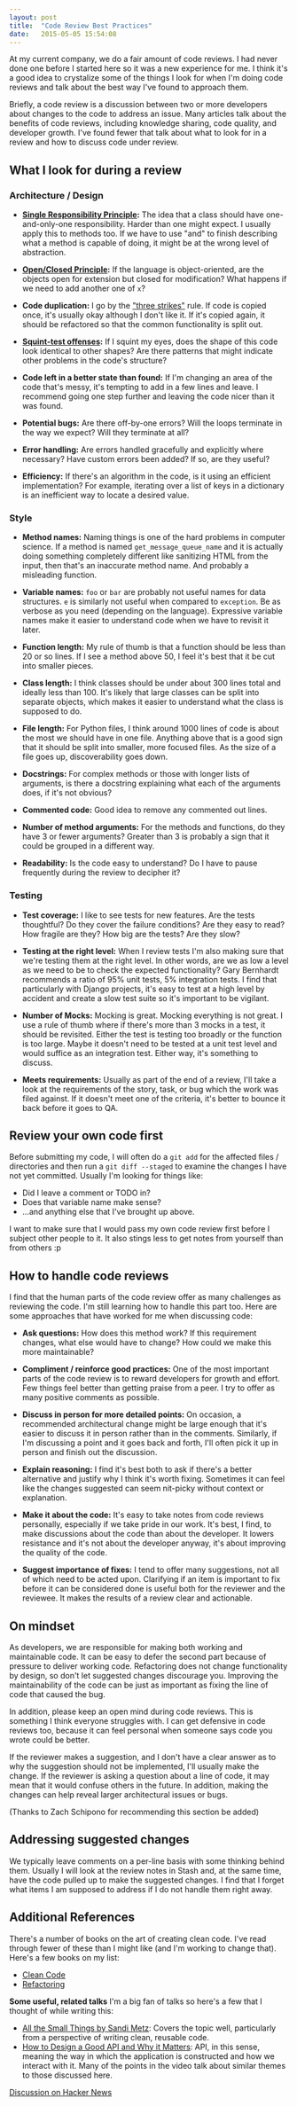 ```yaml
---
layout: post
title:  "Code Review Best Practices"
date:   2015-05-05 15:54:08
---
```


At my current company,
we do a fair amount of code reviews.  I had never done one before
I started here so it was a new experience for me. I think it's a good idea to crystalize some of
the things I look for when I'm doing code reviews and talk about the best way
I've found to approach them.

Briefly, a code review is a discussion between two or more developers
about changes to the code to address an issue. Many articles
talk about the benefits of code reviews, including knowledge sharing, code
quality, and developer growth. I've found fewer that talk about what to look
for in a review and how to discuss code under review.

What I look for during a review
-------------------------------

### Architecture / Design

* **[Single Responsibility Principle](http://en.wikipedia.org/wiki/Single_responsibility_principle):**
The idea that a class should have one-and-only-one responsibility.  Harder than
one might expect. I usually apply this to methods too.  If we have to use "and"
to finish describing what a method is capable of doing, it might be at the wrong
level of abstraction.

* **[Open/Closed Principle](http://en.wikipedia.org/wiki/Open/closed_principle):**
If the language is object-oriented, are the objects open for extension but closed
for modification? What happens if we need to add another one of `x`?

* **Code duplication:**
I go by the ["three strikes"](http://c2.com/cgi/wiki?ThreeStrikesAndYouRefactor)
rule.  If code is copied once, it's usually okay although I don't like it. If
it's copied again, it should be refactored so that the common functionality is
split out.

* **[Squint-test offenses](http://robertheaton.com/2014/06/20/code-review-without-your-eyes/):**
If I squint my eyes, does the shape of this code look identical to other shapes?
Are there patterns that might indicate other problems in the code's structure?

* **Code left in a better state than found:**
If I'm changing an area of the code that's messy, it's tempting to add in a few
lines and leave. I recommend going one step further and leaving the code nicer
than it was found.

* **Potential bugs:**
Are there off-by-one errors? Will the loops terminate in the way we expect?
Will they terminate at all?

* **Error handling:**
Are errors handled gracefully and explicitly where necessary?
Have custom errors been added? If so, are they useful?

* **Efficiency:**
If there's an algorithm in the code, is it using an efficient implementation?
For example, iterating over a list of keys in a dictionary is an inefficient way
to locate a desired value.


### Style

* **Method names:**
Naming things is one of the hard problems in computer science.
If a method is named `get_message_queue_name` and it is actually doing
something completely different like sanitizing HTML from the input,
then that's an inaccurate method name. And probably a misleading function.

* **Variable names:**
`foo` or `bar` are probably not useful names for data structures.
`e` is similarly not useful when compared to `exception`.
Be as verbose as you need (depending on the language). Expressive variable names
make it easier to understand code when we have to revisit it later.

* **Function length:**
My rule of thumb is that a function should be less than 20 or so lines. If I see
a method above 50, I feel it's best that it be cut into smaller pieces.

* **Class length:**
I think classes should be under about 300 lines total and ideally less than 100.
It's likely that large classes can be split into separate objects, which makes
it easier to understand what the class is supposed to do.

* **File length:**
For Python files, I think around 1000 lines of code is about the most we
should have in one file. Anything above that is a good sign that it should
be split into smaller, more focused files.
As the size of a file goes up, discoverability goes down.

* **Docstrings:**
For complex methods or those with longer lists of arguments,
is there a docstring explaining what each of the arguments does,
if it's not obvious?

* **Commented code:**
Good idea to remove any commented out lines.

* **Number of method arguments:**
For the methods and functions, do they have 3 or fewer arguments?
Greater than 3 is probably a sign that it could be grouped in a different way.

* **Readability:**
Is the code easy to understand?
Do I have to pause frequently during the review to decipher it?

###  Testing

* **Test coverage:**
I like to see tests for new features. Are the tests thoughtful?
Do they cover the failure conditions?
Are they easy to read? How fragile are they? How big are the tests?
Are they slow?

* **Testing at the right level:**
When I review tests I'm also making sure that we're testing them at the right
level. In other words, are we as low a level as we need to be to check the
expected functionality?
Gary Bernhardt recommends a ratio of 95% unit tests, 5% integration tests.
I find that particularly with Django projects, it's easy to
test at a high level by accident and create a slow test suite so it's important
to be vigilant.

* **Number of Mocks:**
Mocking is great. Mocking everything is not great. I use a rule of thumb where
if there's more than 3 mocks in a test, it should be revisited. Either the test
is testing too broadly or the function is too large. Maybe it doesn't need
to be tested at a unit test level and would suffice as an integration test.
Either way, it's something to discuss.

* **Meets requirements:**
Usually as part of the end of a review, I'll take a look at the requirements of
the story, task, or bug which the work was filed against. If it doesn't meet one
of the criteria, it's better to bounce it back before it goes to QA.


Review your own code first
-------------------

Before submitting my code, I will often do a `git add` for the affected
files / directories and then run a `git diff --staged` to examine the
changes I have not yet committed. Usually I'm looking for things like:

* Did I leave a comment or TODO in?
* Does that variable name make sense?
* ...and anything else that I've brought up above.

I want to make sure that I would pass my own code review first before I subject
other people to it. It also stings less to get notes from yourself than
from others :p


How to handle code reviews
-------------------

I find that the human parts of the code review offer as many challenges as
reviewing the code. I'm still learning how to handle this part too.
Here are some approaches that have worked for me when discussing code:

* **Ask questions:**
    How does this method work? If this requirement changes, what
    else would have to change? How could we make this more maintainable?

* **Compliment / reinforce good practices:**
    One of the most important parts of the code review is to reward developers
    for growth and effort. Few things feel better than getting praise
    from a peer. I try to offer as many positive comments as possible.

* **Discuss in person for more detailed points:**
    On occasion, a recommended architectural change might be large enough that
    it's easier to discuss it in person rather than in the comments. Similarly,
    if I'm discussing a point and it goes back and forth, I'll often pick it
    up in person and finish out the discussion.

* **Explain reasoning:**
    I find it's best both to ask if there's a better alternative and
    justify why I think it's worth fixing. Sometimes it can feel like the
    changes suggested can seem nit-picky without context or explanation.

* **Make it about the code:**
    It's easy to take notes from code reviews personally, especially if we
    take pride in our work. It's best, I find, to make discussions about the
    code than about the developer. It lowers resistance and it's not about
    the developer anyway, it's about improving the quality of the code.

* **Suggest importance of fixes:**
    I tend to offer many suggestions, not all of which need to be acted upon.
    Clarifying if an item is important to fix before it can be considered done
    is useful both for the reviewer and the reviewee. It makes the results of
    a review clear and actionable.

On mindset
----------

As developers, we are responsible for making both working and maintainable code.
It can be easy to defer the second part because of pressure to deliver working code.
Refactoring does not change functionality by design, so don't let suggested
changes discourage you.
Improving the maintainability of the code can be just as
important as fixing the line of code that caused the bug.

In addition, please keep an open mind during code reviews. This is something
I think everyone struggles with. I can get defensive in code reviews too,
because it can feel personal when someone says code you wrote could be better.

If the reviewer makes a suggestion, and I don't have a clear answer
as to why the suggestion should not be implemented, I'll usually make the
change.  If the reviewer is asking a question about a line of code, it
may mean that it would confuse others in the future.
In addition, making the changes can help reveal larger
architectural issues or bugs.

(Thanks to Zach Schipono for recommending this section be added)


Addressing suggested changes
--------------------

We typically leave comments on a per-line basis with some thinking behind them.
Usually I will look at the review notes in Stash and, at the same time,
have the code pulled up to make the suggested changes.
I find that I forget what items I am supposed to address if I do not handle
them right away.

Additional References
---------------

There's a number of books on the art of creating clean code. I've read through
fewer of these than I might like (and I'm working to change that).
Here's a few books on my list:

* [Clean Code](http://www.amazon.com/Clean-Code-Handbook-Software-Craftsmanship/dp/0132350882)
* [Refactoring](http://www.amazon.com/Refactoring-Improving-Design-Existing-Code/dp/0201485672)

**Some useful, related talks**
I'm a big fan of talks so here's a few that I thought of while writing this:

* [All the Small Things by Sandi Metz](https://www.youtube.com/watch?v=8bZh5LMaSmE&index=1&list=LLlt4ZSW8NUcXLWiB3NMnK_w):
Covers the topic well, particularly from a perspective of writing clean,
reusable code.
* [How to Design a Good API and Why it Matters](https://www.youtube.com/watch?v=aAb7hSCtvGw&list=LLlt4ZSW8NUcXLWiB3NMnK_w&index=48):
API, in this sense, meaning the way in which the application is constructed
and how we interact with it. Many of the points in the video talk about similar
themes to those discussed here.


[Discussion on Hacker News](https://news.ycombinator.com/item?id=9517892)

